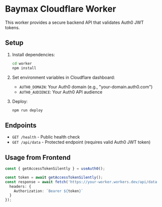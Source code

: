 # Baymax Cloudflare Worker

This worker provides a secure backend API that validates Auth0 JWT tokens.

## Setup

1. Install dependencies:
   ```bash
   cd worker
   npm install
   ```

2. Set environment variables in Cloudflare dashboard:
   - `AUTH0_DOMAIN`: Your Auth0 domain (e.g., "your-domain.auth0.com")
   - `AUTH0_AUDIENCE`: Your Auth0 API audience

3. Deploy:
   ```bash
   npm run deploy
   ```

## Endpoints

- `GET /health` - Public health check
- `GET /api/data` - Protected endpoint (requires valid Auth0 JWT token)

## Usage from Frontend

```typescript
const { getAccessTokenSilently } = useAuth0();

const token = await getAccessTokenSilently();
const response = await fetch('https://your-worker.workers.dev/api/data', {
  headers: {
    Authorization: `Bearer ${token}`
  }
});
```
